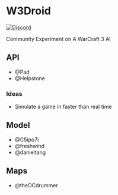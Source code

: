 # W3Droid
[![Discord](https://img.shields.io/discord/591914197219016707.svg?color=7289da&label=Project%20Discord&logo=discord&style=flat-square)](https://discord.gg/qfXneBxBed)

Community Experiment on A WarCraft 3 AI

## API 

- @Pad
- @Helpstone

### Ideas

- Simulate a game in faster than real time

## Model

- @C5ipo7i
- @freshwind
- @danieltang

## Maps

- @theOCdrummer
